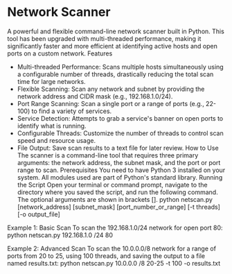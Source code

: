 # Network Scanner
A powerful and flexible command-line network scanner built in Python. This tool has been upgraded with multi-threaded performance, making it significantly faster and more efficient at identifying active hosts and open ports on a custom network.
Features
 * Multi-threaded Performance: Scans multiple hosts simultaneously using a configurable number of threads, drastically reducing the total scan time for large networks.
 * Flexible Scanning: Scan any network and subnet by providing the network address and CIDR mask (e.g., 192.168.1.0/24).
 * Port Range Scanning: Scan a single port or a range of ports (e.g., 22-100) to find a variety of services.
 * Service Detection: Attempts to grab a service's banner on open ports to identify what is running.
 * Configurable Threads: Customize the number of threads to control scan speed and resource usage.
 * File Output: Save scan results to a text file for later review.
How to Use
The scanner is a command-line tool that requires three primary arguments: the network address, the subnet mask, and the port or port range to scan.
Prerequisites
You need to have Python 3 installed on your system. All modules used are part of Python's standard library.
Running the Script
Open your terminal or command prompt, navigate to the directory where you saved the script, and run the following command. The optional arguments are shown in brackets [].
python netscan.py [network_address] [subnet_mask] [port_number_or_range] [-t threads] [-o output_file]

Example 1: Basic Scan
To scan the 192.168.1.0/24 network for open port 80:
python netscan.py 192.168.1.0 /24 80

Example 2: Advanced Scan
To scan the 10.0.0.0/8 network for a range of ports from 20 to 25, using 100 threads, and saving the output to a file named results.txt:
python netscan.py 10.0.0.0 /8 20-25 -t 100 -o results.txt

